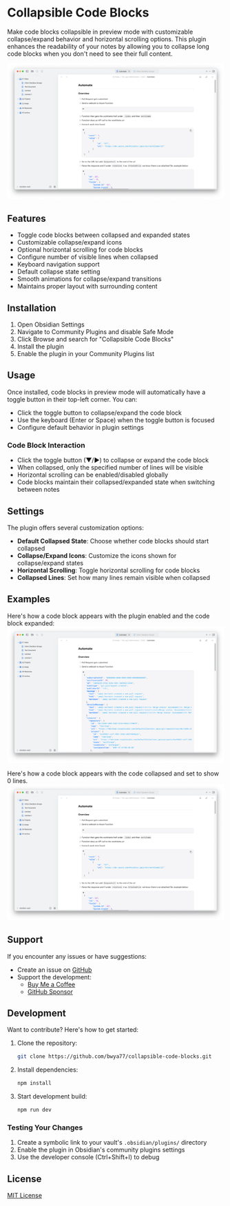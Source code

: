 # Collapsible Code Blocks

Make code blocks collapsible in preview mode with customizable collapse/expand behavior and horizontal scrolling options. This plugin enhances the readability of your notes by allowing you to collapse long code blocks when you don't need to see their full content.

![Code Collapsed](/images/code_collapsed.png) 

## Features

- Toggle code blocks between collapsed and expanded states
- Customizable collapse/expand icons
- Optional horizontal scrolling for code blocks
- Configure number of visible lines when collapsed
- Keyboard navigation support
- Default collapse state setting
- Smooth animations for collapse/expand transitions
- Maintains proper layout with surrounding content

## Installation

1. Open Obsidian Settings
2. Navigate to Community Plugins and disable Safe Mode
3. Click Browse and search for "Collapsible Code Blocks"
4. Install the plugin
5. Enable the plugin in your Community Plugins list

## Usage

Once installed, code blocks in preview mode will automatically have a toggle button in their top-left corner. You can:

- Click the toggle button to collapse/expand the code block
- Use the keyboard (Enter or Space) when the toggle button is focused
- Configure default behavior in plugin settings

### Code Block Interaction

- Click the toggle button (▼/▶) to collapse or expand the code block
- When collapsed, only the specified number of lines will be visible
- Horizontal scrolling can be enabled/disabled globally
- Code blocks maintain their collapsed/expanded state when switching between notes

## Settings

The plugin offers several customization options:

- **Default Collapsed State**: Choose whether code blocks should start collapsed
- **Collapse/Expand Icons**: Customize the icons shown for collapse/expand states
- **Horizontal Scrolling**: Toggle horizontal scrolling for code blocks
- **Collapsed Lines**: Set how many lines remain visible when collapsed

## Examples

Here's how a code block appears with the plugin enabled and the code block expanded:
![Code Expanded](/images/code_expanded.png) 


Here's how a code block appears with the code collapsed and set to show 0 lines.
![Code Collapsed](/images/code_collapsed.png) 

## Support

If you encounter any issues or have suggestions:

- Create an issue on [GitHub](https://github.com/bwya77/collapsible-code-blocks/issues)
- Support the development:
  - [Buy Me a Coffee](https://buymeacoffee.com/bwya77)
  - [GitHub Sponsor](https://github.com/sponsors/bwya77)

## Development

Want to contribute? Here's how to get started:

1. Clone the repository:
   ```bash
   git clone https://github.com/bwya77/collapsible-code-blocks.git
   ```

2. Install dependencies:
   ```bash
   npm install
   ```

3. Start development build:
   ```bash
   npm run dev
   ```

### Testing Your Changes

1. Create a symbolic link to your vault's `.obsidian/plugins/` directory
2. Enable the plugin in Obsidian's community plugins settings
3. Use the developer console (Ctrl+Shift+I) to debug

## License

[MIT License](https://github.com/bwya77/collapsible-code-blocks?tab=MIT-1-ov-file)